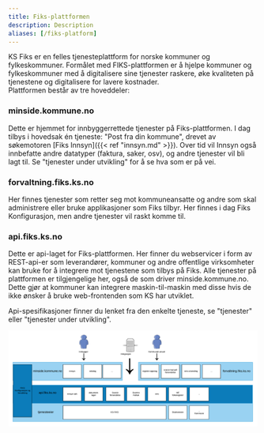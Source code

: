 ```yaml
---
title: Fiks-plattformen
description: Description
aliases: [/fiks-platform]
---
```


KS Fiks er en felles tjenesteplattform for norske kommuner og fylkeskommuner. Formålet med FIKS-plattformen er å hjelpe kommuner og fylkeskommuner med å digitalisere sine tjenester raskere, øke kvaliteten på tjenestene og digitalisere for lavere kostnader.  
Plattformen består av tre hoveddeler:

### minside.kommune.no
Dette er hjemmet for innbyggerrettede tjenester på Fiks-plattformen. I dag tilbys i hovedsak én tjeneste: "Post fra din kommune", drevet av søkemotoren [Fiks Innsyn]({{< ref "innsyn.md" >}}). Over tid vil Innsyn også innbefatte andre datatyper (faktura, saker, osv), og andre tjenester vil bli lagt til. Se "tjenester under utvikling" for å se hva som er på vei. 

### forvaltning.fiks.ks.no
Her finnes tjenester som retter seg mot kommuneansatte og andre som skal administrere eller bruke applikasjoner som Fiks tilbyr. Her finnes i dag Fiks Konfigurasjon, men andre tjenester vil raskt komme til.

### api.fiks.ks.no
Dette er api-laget for Fiks-plattformen. Her finner du webservicer i form av REST-api-er som leverandører, kommuner og andre offentlige virksomheter kan bruke for å integrere mot tjenestene som tilbys på Fiks. Alle tjenester på plattformen er tilgjengelige her, også de som driver minside.kommune.no. Dette gjør at kommuner kan integrere maskin-til-maskin med disse hvis de ikke ønsker å bruke web-frontenden som KS har utviklet.

Api-spesifikasjoner finner du lenket fra den enkelte tjeneste, se "tjenester" eller "tjenester under utvikling".


![fiks oversikt](images/fiks_diagram.png "Fiks oversikt")



